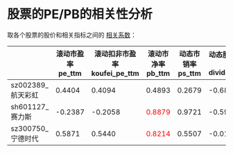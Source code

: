 # 股票的PE/PB的相关性分析

取各个股票的股价和相关指标之间的 [相关系数][1]：

|                    | 滚动市盈率 pe_ttm | 滚动扣非市盈率 koufei_pe_ttm | 滚动市净率 pb_ttm | 动态市销率 ps_ttm | 动态股息收益率 % - dividend_yield | ROE %   | 最早数据日期
|--------------------|-------------------|--------------------------|-----------------|------------------|--------------------------------|---------|------------
| sz002389_航天彩虹   | 0.4404           | 0.4094                    | 0.4893          | 0.2679           | -0.6834                       | -0.2970 | 2012-01-04
| sh601127_赛力斯    | -0.2387           | -0.2058                  | <font color="red">0.8879</font>           | 0.9721           | -0.5977                       | -0.3056 | 2016-06-15
| sz300750_宁德时代   | 0.5871           | 0.5440                    | <font color="red">0.8214</font>           | 0.5507          | -0.0141                       | 0.4145   | 2018-06-11

[1]: https://chanjarster.github.io/ai-learn/#/ai_basics/statistics?id=%e6%95%b0%e5%ad%97%e7%89%b9%e5%be%81